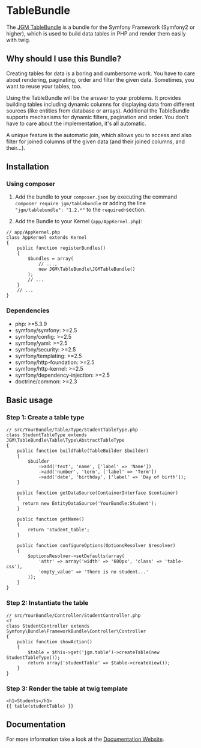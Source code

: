 TableBundle
===========
The [JGM TableBundle](http://tablebundle.org) is a bundle for the Symfony Framework (Symfony2 or higher), which is used to build data tables in PHP and render them easily with twig.

## Why should I use this Bundle?
Creating tables for data is a boring and cumbersome work.
You have to care about rendering, paginating, order and filter the given data.
Sometimes, you want to reuse your tables, too.

Using the TableBundle will be the answer to your problems.
It provides building tables including dynamic columns for displaying data from different sources (like entities from database or arrays).
Additional the TableBundle supports mechanisms for dynamic filters, pagination and order.
You don't have to care about the implementation, it's all automatic.

A unique feature is the automatic join, which allows you to access and also filter for joined columns of the given data (and their joined columns, and their...).

## Installation

### Using composer
1. Add the bundle to your `composer.json` by executing the command `composer require jgm/tablebundle` or adding the line `"jgm/tablebundle": "1.2.*"` to the `required`-section.

2. Add the Bundle to your Kernel (`app/AppKernel.php`):

```
// app/AppKernel.php
class AppKernel extends Kernel
{
    public function registerBundles()
    {
        $bundles = array(
            // ...,
            new JGM\TableBundle\JGMTableBundle()
        );
        // ...
    }
    // ...
}
```

### Dependencies
* php: >=5.3.9
* symfony/symfony: >=2.5
* symfony/config: >=2.5
* symfony/yaml: >=2.5
* symfony/security: >=2.5
* symfony/templating: >=2.5
* symfony/http-foundation: >=2.5
* symfony/http-kernel: >=2.5
* symfony/dependency-injection: >=2.5
* doctrine/common: >=2.3

## Basic usage
### Step 1: Create a table type
```
// src/YourBundle/Table/Type/StudentTableType.php
class StudentTableType extends JGM\TableBundle\Table\Type\AbstractTableType
{
    public function buildTable(TableBuilder $builder) 
    {
		$builder
			->add('text', 'name', ['label' => 'Name'])
			->add('number', 'term', ['label' => 'Term'])
			->add('date', 'birthday', ['label' => 'Day of birth']);
    }

    public function getDataSource(ContainerInterface $container)
    {
      return new EntityDataSource('YourBundle:Student');
    }

    public function getName()
    {
        return 'student_table';
    }

    public function configureOptions(OptionsResolver $resolver)
    {
		$optionsResolver->setDefaults(array(
			'attr' => array('width' => '600px', 'class' => 'table-css'),
			'empty_value' => 'There is no student...'
		));
    }
}
```

### Step 2: Instantiate the table
```
// src/YourBundle/Controller/StudentController.php
<?
class StudentController extends Symfony\Bundle\FrameworkBundle\Controller\Controller
{
    public function showAction()
    {
        $table = $this->get('jgm.table')->createTable(new StudentTableType());
		return array('studentTable' => $table->createView());
    }
}
```

### Step 3: Render the table at twig template
```
<h1>Students</h1>
{{ table(studentTable) }}
```

## Documentation
For more information take a look at the [Documentation Website](http://tablebundle.org).
